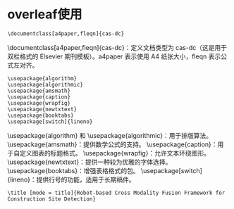 # overleaf使用

	\documentclass[a4paper,fleqn]{cas-dc}

\documentclass[a4paper,fleqn]{cas-dc}：定义文档类型为 cas-dc（这是用于双栏格式的 Elsevier 期刊模板）。a4paper 表示使用 A4 纸张大小，fleqn 表示公式左对齐。

	\usepackage{algorithm}
	\usepackage{algorithmic}
	\usepackage{amsmath}
	\usepackage{caption}
	\usepackage{wrapfig}
	\usepackage{newtxtext}
	\usepackage{booktabs}
	\usepackage[switch]{lineno}

\usepackage{algorithm} 和 \usepackage{algorithmic}：用于排版算法。
\usepackage{amsmath}：提供数学公式的支持。
\usepackage{caption}：用于自定义图表的标题格式。
\usepackage{wrapfig}：允许文本环绕图形。
\usepackage{newtxtext}：提供一种较为优雅的字体选择。
\usepackage{booktabs}：增强表格格式的包。
\usepackage[switch]{lineno}：提供行号的功能，适用于长期稿件。

	\title [mode = title]{Robot-based Cross Modality Fusion Framework for Construction Site Detection}

